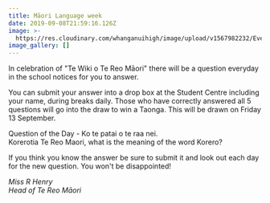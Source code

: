 ```yaml
---
title: Māori Language week
date: 2019-09-08T21:59:16.126Z
image: >-
  https://res.cloudinary.com/whanganuihigh/image/upload/v1567982232/Events/images.png
image_gallery: []
---
```

In celebration of "Te Wiki o Te Reo Māori" there will be a question everyday in the school notices for you to answer. 

You can submit your answer into a drop box at the Student Centre including your name, during breaks daily. Those who have correctly answered all 5 questions will go into the draw to win a Taonga.  This will be drawn on Friday 13 September. 

Question of the Day - Ko te patai o te raa nei.  
Korerotia Te Reo Maori, what is the meaning of the word Korero?

If you think you know the answer be sure to submit it and look out each day for the new question. You won't be disappointed!

_Miss R Henry  
Head of Te Reo Māori_
